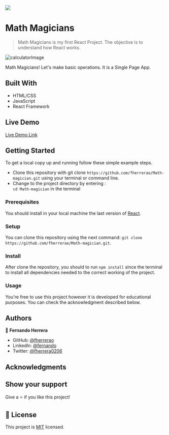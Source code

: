 ![](https://img.shields.io/badge/Microverse-blueviolet)

# Math Magicians

> Math Magicians is my first React Project. The objective is to understand how React works. 
> 
![calculatorImage](https://user-images.githubusercontent.com/91301423/153205643-cc65174b-3d9a-43e2-81bf-d66c85312fea.png)


Math Magicians! Let's make basic operations. It is a Single Page App.

## Built With

- HTML/CSS
- JavaScript
- React Framework

## Live Demo

[Live Demo Link](https://fherrerao.github.io/Math-magician/)


## Getting Started

To get a local copy up and running follow these simple example steps.

- Clone this repository with git clone `https://github.com/fherrerao/Math-magician.git` using your terminal or command line.
- Change to the project directory by entering : <br>
`cd Math-magician` in the terminal

### Prerequisites

You should install in your local machine the last version of [React](https://en.reactjs.org/).

### Setup

You can clone this repository using the next command: `git clone https://github.com/fherrerao/Math-magician.git`.

### Install

After clone the repository, you should to run `npm install` since the terminal to install all dependencies needed to the correct working of the project.
   
### Usage

You're free to use this project however it is developed for educational purposes. You can check the acknowledgment described below.

## Authors

👤 **Fernando Herrera**

- GitHub: [@fherrerao](https://github.com/fherrerao)
- LinkedIn: [@fernando](https://www.linkedin.com/in/fernando-herrera-25a6361b2/)
- Twitter: [@fherrera0206](https://twitter.com/fherrera0206)

## Acknowledgments

## Show your support

Give a ⭐️ if you like this project!

## 📝 License

This project is [MIT](./MIT.md) licensed.
